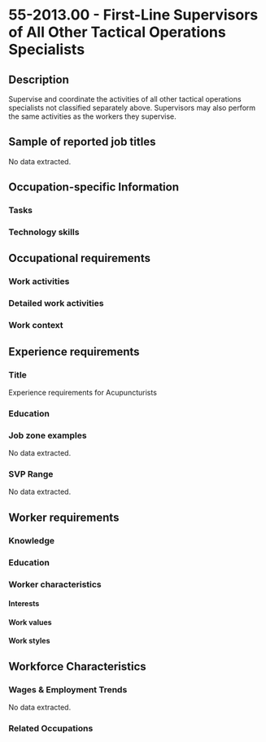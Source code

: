 # 55-2013.00 - First-Line Supervisors of All Other Tactical Operations Specialists

## Description
Supervise and coordinate the activities of all other tactical operations specialists not classified separately above. Supervisors may also perform the same activities as the workers they supervise.

## Sample of reported job titles
No data extracted.

## Occupation-specific Information
### Tasks


### Technology skills


## Occupational requirements
### Work activities


### Detailed work activities


### Work context


## Experience requirements
### Title
Experience requirements for Acupuncturists

### Education


### Job zone examples
No data extracted.

### SVP Range
No data extracted.

## Worker requirements
### Knowledge


### Education


### Worker characteristics
#### Interests


#### Work values


#### Work styles


## Workforce Characteristics
### Wages & Employment Trends
No data extracted.

### Related Occupations
